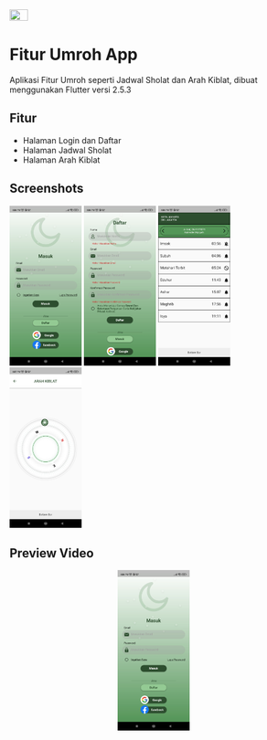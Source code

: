 <img src="https://storage.googleapis.com/cms-storage-bucket/ec64036b4eacc9f3fd73.svg" width=25% height=25%/> 

# Fitur Umroh App

Aplikasi Fitur Umroh seperti Jadwal Sholat dan Arah Kiblat, dibuat menggunakan Flutter versi 2.5.3


## Fitur

- Halaman Login dan Daftar
- Halaman Jadwal Sholat
- Halaman Arah Kiblat


## Screenshots

<p align="left"> 
    <img src="https://github.com/hairulloh-sukur/umroh-app-flutter/blob/main/screenshot/Screenshot%20App%20Umroh%20-%20Login.jpg" width=25% height=25%/>
    <img src="https://github.com/hairulloh-sukur/umroh-app-flutter/blob/main/screenshot/Screenshot%20App%20Umroh%20-%20Daftar.jpg" width=25% height=25%/>
    <img src="https://github.com/hairulloh-sukur/umroh-app-flutter/blob/main/screenshot/Screenshot%20App%20Umroh%20-%20Fitur%20Jadwal%20Sholat.jpg" width=25% height=25%/>
    <img src="https://github.com/hairulloh-sukur/umroh-app-flutter/blob/main/screenshot/Screenshot%20App%20Umroh%20-%20Fitur%20Arah%20Kiblat.jpg" width=25% height=25%/>
</p>


## Preview Video

<div align="center">
  <a href="https://www.youtube.com/watch?v=T01X4IOh1Bc"><img src="https://github.com/hairulloh-sukur/umroh-app-flutter/blob/main/screenshot/Screenshot%20App%20Umroh%20-%20Login.jpg" width=25% height=25% alt="Fitur Umroh App"></a>
</div>

